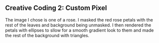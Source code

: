 ## Creative Coding 2: Custom Pixel

The image I chose is one of a rose. I masked the red rose petals with the rest of the leaves and background being unmasked. I then rendered the petals with ellipses to sllow for a smooth gradient look to them and made the rest of the background with triangles.